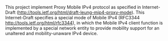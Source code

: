 This project implement Proxy Mobile IPv4 protocol as specified in Internet-Draft (http://tools.ietf.org/html/draft-leung-mip4-proxy-mode). This Internet-Draft specifies a special mode of Mobile IPv4 (RFC3344 http://tools.ietf.org/html/rfc3344), in which the Mobile IPv4 client function is implemented by a special network entity to provide mobility support for an unaltered and mobility-unaware IPv4 device.